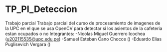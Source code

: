 # TP_PI_Deteccion
Trabajo parcial
Trabajo parcial del curso de procesamiento de imagenes de la UPC en el que se usa OpenCV para detectar si los asientos de la cafeteria estan ocupados o no
Integrantes:
-Nicolas Miguel Guerrero Icochea (u202115535@upc.edu.pe)
-Samuel Esteban Cano Chocce ()
-Eduardo Elias Puglisevich Vergara ()
